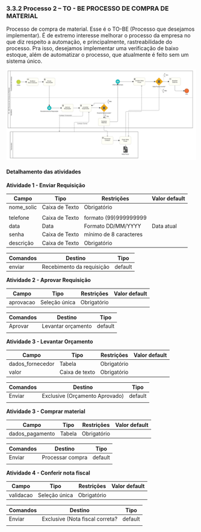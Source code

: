 ### 3.3.2 Processo 2 – TO - BE PROCESSO DE COMPRA DE MATERIAL
 
Processo de compra de material. Esse é o TO-BE (Processo que desejamos implementar). É de extremo interesse melhorar o processo da empresa no que diz respeito a automação, e principalmente, rastreabilidade do processo. Pra isso, desejamos implementar uma verificação de baixo estoque, além de automatizar o processo, que atualmente é feito sem um sistema único.

![Exemplo de um Modelo BPMN do PROCESSO 2](../images/TO-BE-processo-de-compra-de-materiais.png "Modelo BPMN do Processo 2.")


#### Detalhamento das atividades




**Atividade 1 - Enviar Requisição**

| **Campo**       | **Tipo**         | **Restrições** | **Valor default** |
| ---             | ---              | ---            | ---               |
| nome_solic      | Caixa de Texto   |  Obrigatório   |                   |
|   |                  |                |                   |
| telefone        | Caixa de Texto   | formato (99)999999999|             |
| data           | Data   | Formato DD/MM/YYYY | Data atual          |
| senha           | Caixa de Texto   | mínimo de 8 caracteres |           |
| descrição           | Caixa de Texto   | Obrigatório |           |

| **Comandos**         |  **Destino**                   | **Tipo** |
| ---                  | ---                            | ---               |
| enviar | Recebimento da requisição | default |



**Atividade 2 - Aprovar Requisição**

| **Campo**       | **Tipo**         | **Restrições** | **Valor default** |
| ---             | ---              | ---            | ---               |
| aprovacao | Seleção única  |   Obrigatório             |                   |

| **Comandos**         |  **Destino**                   | **Tipo**          |
| ---                  | ---                            | ---               |
| Aprovar | Levantar orçamento  | default |
|                      |                                |                   |



**Atividade 3 - Levantar Orçamento**

| **Campo**       | **Tipo**         | **Restrições** | **Valor default** |
| ---             | ---              | ---            | ---               |
| dados_fornecedor | Tabela  |   Obrigatório             |                   |
| valor | Caixa de texto  |   Obrigatório             |                   |

| **Comandos**         |  **Destino**                   | **Tipo**          |
| ---                  | ---                            | ---               |
| Enviar | Exclusive (Orçamento Aprovado)  | default |
|                      |                                |                   |



**Atividade 3 - Comprar material**

| **Campo**       | **Tipo**         | **Restrições** | **Valor default** |
| ---             | ---              | ---            | ---               |
| dados_pagamento | Tabela  |   Obrigatório             |                   |

| **Comandos**         |  **Destino**                   | **Tipo**          |
| ---                  | ---                            | ---               |
| Enviar | Processar compra  | default |
|                      |                                |                   |



**Atividade 4 - Conferir nota fiscal**

| **Campo**       | **Tipo**         | **Restrições** | **Valor default** |
| ---             | ---              | ---            | ---               |
| validacao | Seleção única  |   Obrigatório             |                   |

| **Comandos**         |  **Destino**                   | **Tipo**          |
| ---                  | ---                            | ---               |
| Enviar | Exclusive (Nota fiscal correta?  | default |
|                      |                                |                   |

